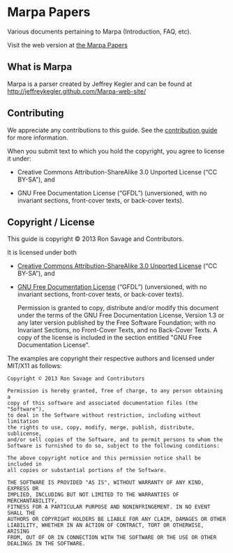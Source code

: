 Marpa Papers
============

Various documents pertaining to Marpa (Introduction, FAQ, etc).

Visit the web version at [the Marpa Papers](https://github.com/ronsavage/marpa.papers)

What is Marpa
-------------

Marpa is a parser created by Jeffrey Kegler and can be found at
http://jeffreykegler.github.com/Marpa-web-site/


Contributing
------------

We appreciate any contributions to this guide. See the [contribution guide][contrib] for
more information.

[contrib]: https://github.com/ronsavage/marpa.papers/contribution.html

When you submit text to which you hold the copyright, you agree to license it under:

* Creative Commons Attribution-ShareAlike 3.0 Unported License (“CC BY-SA”), and

* GNU Free Documentation License (“GFDL”) (unversioned, with no invariant
  sections, front-cover texts, or back-cover texts).

Copyright / License
-------------------

This guide is copyright © 2013 Ron Savage and Contributors.

It is licensed under both

* [Creative Commons Attribution-ShareAlike 3.0 Unported License][cc-by-sa] (“CC BY-SA”), and

* [GNU Free Documentation License][gfdl] (“GFDL”) (unversioned, with no invariant
  sections, front-cover texts, or back-cover texts).


    Permission is granted to copy, distribute and/or modify this document
    under the terms of the GNU Free Documentation License, Version 1.3
    or any later version published by the Free Software Foundation;
    with no Invariant Sections, no Front-Cover Texts, and no Back-Cover Texts.
    A copy of the license is included in the section entitled "GNU
    Free Documentation License".

[cc-by-sa]: http://creativecommons.org/licenses/by-sa/3.0/
[gfdl]: http://www.gnu.org/copyleft/fdl.html

The examples are copyright their respective authors and licensed under MIT/X11
as follows:

    Copyright © 2013 Ron Savage and Contributors

    Permission is hereby granted, free of charge, to any person obtaining a
    copy of this software and associated documentation files (the "Software"),
    to deal in the Software without restriction, including without limitation
    the rights to use, copy, modify, merge, publish, distribute, sublicense,
    and/or sell copies of the Software, and to permit persons to whom the
    Software is furnished to do so, subject to the following conditions:

    The above copyright notice and this permission notice shall be included in
    all copies or substantial portions of the Software.

    THE SOFTWARE IS PROVIDED "AS IS", WITHOUT WARRANTY OF ANY KIND, EXPRESS OR
    IMPLIED, INCLUDING BUT NOT LIMITED TO THE WARRANTIES OF MERCHANTABILITY,
    FITNESS FOR A PARTICULAR PURPOSE AND NONINFRINGEMENT. IN NO EVENT SHALL THE
    AUTHORS OR COPYRIGHT HOLDERS BE LIABLE FOR ANY CLAIM, DAMAGES OR OTHER
    LIABILITY, WHETHER IN AN ACTION OF CONTRACT, TORT OR OTHERWISE, ARISING
    FROM, OUT OF OR IN CONNECTION WITH THE SOFTWARE OR THE USE OR OTHER
    DEALINGS IN THE SOFTWARE.

